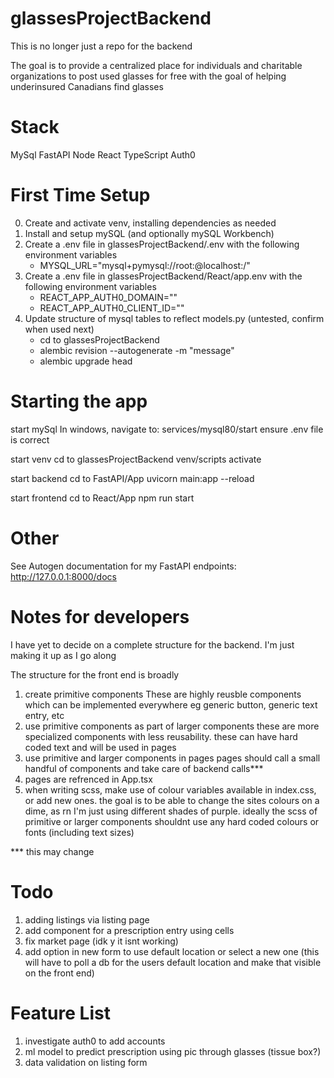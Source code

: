 # glassesProjectBackend

This is no longer just a repo for the backend

The goal is to provide a centralized place for individuals and charitable organizations to post used glasses for free with the goal of helping underinsured Canadians find glasses

# Stack
MySql
FastAPI
Node
React
TypeScript
Auth0

# First Time Setup
0. Create and activate venv, installing dependencies as needed
1. Install and setup mySQL (and optionally mySQL Workbench)
2. Create a .env file in glassesProjectBackend/.env with the following environment variables
    - MYSQL_URL="mysql+pymysql://root:<mySQL password>@localhost:<port>/<db name>"   
3. Create a .env file in glassesProjectBackend/React/app.env with the following environment variables
    - REACT_APP_AUTH0_DOMAIN="<Available from the Auth0 settings page>"
    - REACT_APP_AUTH0_CLIENT_ID="<Available from the Auth0 settings page>"
4. Update structure of mysql tables to reflect models.py (untested, confirm when used next)
    - cd to glassesProjectBackend
    - alembic revision --autogenerate -m "message"
    - alembic upgrade head

# Starting the app
start mySql 
    In windows, navigate to: services/mysql80/start
    ensure .env file is correct

start venv
    cd to glassesProjectBackend
    venv/scripts activate

start backend
    cd to FastAPI/App
    uvicorn main:app --reload

start frontend
    cd to React/App
    npm run start

# Other
See Autogen documentation for my FastAPI endpoints:
    http://127.0.0.1:8000/docs

# Notes for developers

I have yet to decide on a complete structure for the backend. I'm just making it up as I go along

The structure for the front end is broadly 

1. create primitive components
    These are highly reusble components which can be implemented everywhere
    eg generic button, generic text entry, etc
2. use primitive components as part of larger components
    these are more specialized components with less reusability. these can have hard coded text and will be used in pages
3. use primitive and larger components in pages
    pages should call a small handful of components and take care of backend calls***
4. pages are refrenced in App.tsx
5. when writing scss, make use of colour variables available in index.css, or add new ones. 
    the goal is to be able to change the sites colours on a dime, as rn I'm just using different shades of purple. ideally the scss of primitive or larger components shouldnt use any hard coded colours or fonts (including text sizes)

*** this may change

# Todo
1. adding listings via listing page
2. add component for a prescription entry using cells
3. fix market page (idk y it isnt working)
4. add option in new form to use default location or select a new one (this will have to poll a db for the users default location and make that visible on the front end)

# Feature List
1. investigate auth0 to add accounts
2. ml model to predict prescription using pic through glasses (tissue box?)
3. data validation on listing form